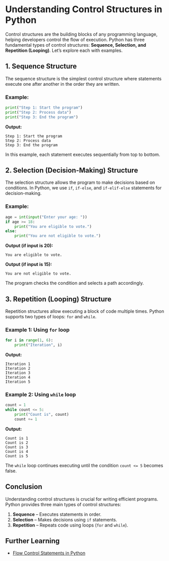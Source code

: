 # Understanding Control Structures in Python

Control structures are the building blocks of any programming language, helping developers control the flow of execution. Python has three fundamental types of control structures: **Sequence, Selection, and Repetition (Looping)**. Let’s explore each with examples.

## 1. Sequence Structure

The sequence structure is the simplest control structure where statements execute one after another in the order they are written.

### Example:
```python
print("Step 1: Start the program")
print("Step 2: Process data")
print("Step 3: End the program")
```
**Output:**
```
Step 1: Start the program
Step 2: Process data
Step 3: End the program
```
In this example, each statement executes sequentially from top to bottom.

## 2. Selection (Decision-Making) Structure

The selection structure allows the program to make decisions based on conditions. In Python, we use `if`, `if-else`, and `if-elif-else` statements for decision-making.

### Example:
```python
age = int(input("Enter your age: "))
if age >= 18:
    print("You are eligible to vote.")
else:
    print("You are not eligible to vote.")
```
**Output (if input is 20):**
```
You are eligible to vote.
```
**Output (if input is 15):**
```
You are not eligible to vote.
```
The program checks the condition and selects a path accordingly.

## 3. Repetition (Looping) Structure

Repetition structures allow executing a block of code multiple times. Python supports two types of loops: `for` and `while`.

### Example 1: Using `for` loop
```python
for i in range(1, 6):
    print("Iteration", i)
```
**Output:**
```
Iteration 1
Iteration 2
Iteration 3
Iteration 4
Iteration 5
```

### Example 2: Using `while` loop
```python
count = 1
while count <= 5:
    print("Count is", count)
    count += 1
```
**Output:**
```
Count is 1
Count is 2
Count is 3
Count is 4
Count is 5
```
The `while` loop continues executing until the condition `count <= 5` becomes false.

## Conclusion

Understanding control structures is crucial for writing efficient programs. Python provides three main types of control structures:
1. **Sequence** – Executes statements in order.
2. **Selection** – Makes decisions using `if` statements.
3. **Repetition** – Repeats code using loops (`for` and `while`).

## Further Learning

- [Flow Control Statements in Python](../docs/control-flow.md)

